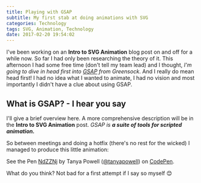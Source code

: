 ```yaml
---
title: Playing with GSAP
subtitle: My first stab at doing animations with SVG
categories: Technology
tags: SVG, Animation, Technology
date: 2017-02-20 19:54:02
---
```


I've been working on an **Intro to SVG Animation** blog post on and off for a while now. So far I had only been researching the theory of it. This afternoon I had some free time (don't tell my team lead) and I thought, _I'm going to dive in head first into [GSAP](https://greensock.com/gsap) from Greensock_. And I really do mean head first! I had no idea what I wanted to animate, I had no vision and most importantly I didn't have a clue about using GSAP.

## What is GSAP? - I hear you say
I'll give a brief overview here. A more comprehensive description will be in the **Intro to SVG Animation** post. _GSAP is **a suite of tools for scripted animation.**_

So between meetings and doing a hotfix (there's no rest for the wicked) I managed to produce this little animation:
<p data-height="500" data-theme-id="0" data-slug-hash="NdZZNj" data-default-tab="result" data-user="tanyapowell" class='codepen'>See the Pen <a href='http://codepen.io/tanyapowell/full/NdZZNj/'>NdZZNj</a> by Tanya Powell (<a href='http://codepen.io/tanyapowell'>@tanyapowell</a>) on <a href='http://codepen.io'>CodePen</a>.</p>
<script async="async" src="//assets.codepen.io/assets/embed/ei.js"></script>

What do you think? Not bad for a first attempt if I say so myself 😊
